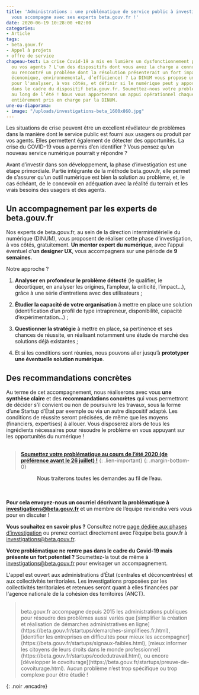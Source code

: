 ```yaml
---
title: 'Administrations : une problématique de service public à investiguer ? La DINUM
  vous accompagne avec ses experts beta.gouv.fr !'
date: 2020-06-19 10:28:00 +02:00
categories:
- Article
tags:
- beta.gouv.fr
- Appel à projets
- offre de service
chapeau-text: La crise Covid-19 a mis en lumière un dysfonctionnement pour vos usagers
  ou vos agents ? L'un des dispositifs dont vous avez la charge a connu des ratés
  ou rencontré un problème dont la résolution présenterait un fort impact (social,
  économique, environnemental, d’efficience) ? La DINUM vous propose un accompagnement
  pour l'analyser, à vos côtés, et définir si le numérique peut y apporter une solution,
  dans le cadre du dispositif beta.gouv.fr. Soumettez-nous votre problématique tout
  au long de l’été ! Nous vous apporterons un appui opérationnel chaque fois que possible,
  entièrement pris en charge par la DINUM.
une-ou-diaporama:
- image: "/uploads/investigations-beta_1600x860.jpg"
---
```


Les situations de crise peuvent être un excellent révélateur de problèmes dans la manière dont le service public est fourni aux usagers ou produit par vos agents. Elles permettent également de détecter des opportunités. La crise du COVID-19 vous a permis d’en identifier ? Vous pensez qu’un nouveau service numérique pourrait y répondre ?

Avant d’investir dans son développement, la phase d’investigation est une étape primordiale. Partie intégrante de la méthode beta.gouv.fr, elle permet de s’assurer qu’un outil numérique est bien la solution au problème, et, le cas échéant, de le concevoir en adéquation avec la réalité du terrain et les vrais besoins des usagers et des agents.

## Un accompagnement par les experts de beta.gouv.fr

Nos experts de beta.gouv.fr, au sein de la direction interministérielle du numérique (DINUM), vous proposent de réaliser cette phase d’investigation, à vos côtés, gratuitement. **Un mentor expert du numérique**, avec l’appui éventuel d’**un designer UX**, vous accompagnera sur une période de **9 semaines**.

Notre approche ?

1. **Analyser en profondeur le problème détecté** (le qualifier, le décortiquer, en analyser les origines, l’ampleur, la criticité, l’impact…), grâce à une série d’entretiens avec des utilisateurs ;

2. **Étudier la capacité de votre organisation** à mettre en place une solution (identification d’un profil de type intrapreneur, disponibilité, capacité d’expérimentation…) ;

3. **Questionner la stratégie** à mettre en place, sa pertinence et ses chances de réussite, en réalisant notamment une étude de marché des solutions déjà existantes ;

4. Et si les conditions sont réunies, nous pouvons aller jusqu’à **prototyper une éventuelle solution numérique**.

## Des recommandations concrètes

Au terme de cet accompagnement, nous réaliserons avec vous **une synthèse claire** et des **recommandations concrètes** qui vous permettront de décider s’il convient ou non de poursuivre les travaux, sous la forme d’une Startup d’État par exemple ou via un autre dispositif adapté. Les conditions de réussite seront précisées, de même que les moyens (financiers, expertises) à allouer. Vous disposerez alors de tous les ingrédients nécessaires pour résoudre le problème en vous appuyant sur les opportunités du numérique !
<br>
<br>

> **[Soumettez votre problématique au cours de l’été 2020 (de préférence avant le 26 juillet) !](mailto:investigations@beta.gouv.fr)**
{: .lien-important}
{: .margin-bottom-0}
<div align="center">Nous traiterons toutes les demandes au fil de l’eau.
</div>
<br>
<br>

**Pour cela envoyez-nous un courriel décrivant la problématique à [investigations@beta.gouv.fr](mailto:investigations@beta.gouv.fr)** et un membre de l’équipe reviendra vers vous pour en discuter !

**Vous souhaitez en savoir plus ?** Consultez notre [page dédiée aux phases d’investigation](https://beta.gouv.fr/approche/investigation) ou prenez contact directement avec l’équipe beta.gouv.fr à [investigations@beta.gouv.fr](mailto:investigations@beta.gouv.fr).

**Votre problématique ne rentre pas dans le cadre du Covid-19 mais présente un fort potentiel ?** Soumettez-la tout de même à [investigations@beta.gouv.fr](mailto:investigations@beta.gouv.fr) pour envisager un accompagnement.

L'appel est ouvert aux administrations d’État (centrales et déconcentrées) et aux collectivités territoriales. Les investigations proposées par les collectivités territoriales et retenues seront quant à elles financées par l'agence nationale de la cohésion des territoires (ANCT).

> <br>
> beta.gouv.fr accompagne depuis 2015 les administrations publiques pour résoudre des problèmes aussi variés que [simplifier la création et réalisation de démarches administratives en ligne](https://beta.gouv.fr/startups/demarches-simplifiees.fr.html), [identifier les entreprises en difficultés pour mieux les accompagner](https://beta.gouv.fr/startups/signaux-faibles.html), [mieux informer les citoyens de leurs droits dans le monde professionnel](https://beta.gouv.fr/startups/codedutravail.html), ou encore [développer le covoiturage](https://beta.gouv.fr/startups/preuve-de-covoiturage.html). Aucun problème n’est trop spécifique ou trop complexe pour être étudié !
{: .noir .encadre}